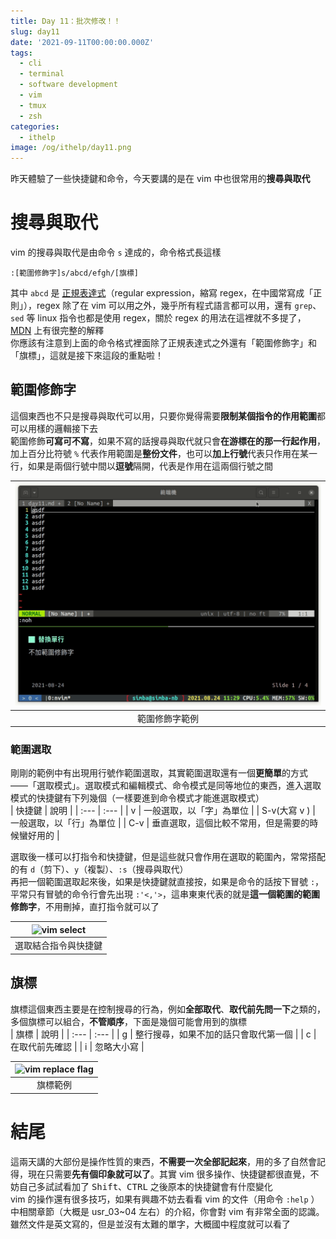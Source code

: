 ```yaml
---
title: Day 11：批次修改！！
slug: day11
date: '2021-09-11T00:00:00.000Z'
tags:
  - cli
  - terminal
  - software development
  - vim
  - tmux
  - zsh
categories:
  - ithelp
image: /og/ithelp/day11.png
---
```


昨天體驗了一些快捷鍵和命令，今天要講的是在 vim 中也很常用的**搜尋與取代**

# 搜尋與取代

vim 的搜尋與取代是由命令 `s` 達成的，命令格式長這樣

```
:[範圍修飾字]s/abcd/efgh/[旗標]
```

其中 `abcd` 是 [正規表達式](https://developer.mozilla.org/zh-TW/docs/Web/JavaScript/Guide/Regular_Expressions)（regular expression，縮寫 regex，在中國常寫成「正則」），regex 除了在 vim 可以用之外，幾乎所有程式語言都可以用，還有 `grep`、`sed` 等 linux 指令也都是使用 regex，關於 regex 的用法在這裡就不多提了，[MDN](https://developer.mozilla.org/zh-TW/docs/Web/JavaScript/Guide/Regular_Expressions) 上有很完整的解釋  
你應該有注意到上面的命令格式裡面除了正規表達式之外還有「範圍修飾字」和「旗標」，這就是接下來這段的重點啦！

## 範圍修飾字

這個東西也不只是搜尋與取代可以用，只要你覺得需要**限制某個指令的作用範圍**都可以用樣的邏輯接下去  
範圍修飾**可寫可不寫**，如果不寫的話搜尋與取代就只會**在游標在的那一行起作用**，加上百分比符號 `%` 代表作用範圍是**整份文件**，也可以**加上行號**代表只作用在某一行，如果是兩個行號中間以**逗號**隔開，代表是作用在這兩個行號之間

| ![vim replace](/images/ithelp/pure-CLI-IDE/day11/vim-replace.gif) |
| :---------------------------------------------------------------: |
|                          範圍修飾字範例                           |

### 範圍選取

剛剛的範例中有出現用行號作範圍選取，其實範圍選取還有一個**更簡單**的方式 ——「選取模式」。選取模式和編輯模式、命令模式是同等地位的東西，進入選取模式的快捷鍵有下列幾個（一樣要進到命令模式才能進選取模式）  
| 快捷鍵 | 說明 |
| :--- | :--- |
| v | 一般選取，以「字」為單位 |
| S-v(大寫 v ) | 一般選取，以「行」為單位 |
| C-v | 垂直選取，這個比較不常用，但是需要的時候蠻好用的 |

選取後一樣可以打指令和快捷鍵，但是這些就只會作用在選取的範圍內，常常搭配的有 `d`（剪下）、`y`（複製）、`:s`（搜尋與取代）  
再把一個範圍選取起來後，如果是快捷鍵就直接按，如果是命令的話按下冒號 `:`，平常只有冒號的命令行會先出現 `:'<,'>`，這串東東代表的就是**這一個範圍的範圍修飾字**，不用刪掉，直打指令就可以了

| ![vim select](../img/day11/vim-selsect.gif) |
| :-----------------------------------------: |
|            選取結合指令與快捷鍵             |

## 旗標

旗標這個東西主要是在控制搜尋的行為，例如**全部取代**、**取代前先問一下**之類的，多個旗標可以組合，**不管順序**，下面是幾個可能會用到的旗標  
| 旗標 | 說明 |
| :--- | :--- |
| g | 整行搜尋，如果不加的話只會取代第一個 |
| c | 在取代前先確認 |
| i | 忽略大小寫 |

| ![vim replace flag](../img/day11/vim-replace-flag.gif) |
| :----------------------------------------------------: |
|                        旗標範例                        |

# 結尾

這兩天講的大部份是操作性質的東西，**不需要一次全部記起來**，用的多了自然會記得，現在只需要**先有個印象就可以了**。其實 vim 很多操作、快捷鍵都很直覺，不妨自己多試試看加了 <kbd>Shift</kbd>、<kbd>CTRL</kbd> 之後原本的快捷鍵會有什麼變化  
vim 的操作還有很多技巧，如果有興趣不妨去看看 vim 的文件（用命令 `:help` ）中相關章節（大概是 usr_03~04 左右）的介紹，你會對 vim 有非常全面的認識。雖然文件是英文寫的，但是並沒有太難的單字，大概國中程度就可以看了
